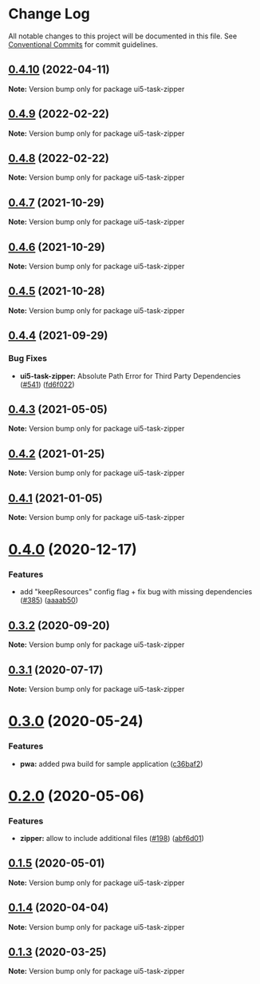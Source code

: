 # Change Log

All notable changes to this project will be documented in this file.
See [Conventional Commits](https://conventionalcommits.org) for commit guidelines.

## [0.4.10](https://github.com/ui5-community/ui5-ecosystem-showcase/compare/ui5-task-zipper@0.4.9...ui5-task-zipper@0.4.10) (2022-04-11)

**Note:** Version bump only for package ui5-task-zipper





## [0.4.9](https://github.com/ui5-community/ui5-ecosystem-showcase/compare/ui5-task-zipper@0.4.8...ui5-task-zipper@0.4.9) (2022-02-22)

**Note:** Version bump only for package ui5-task-zipper





## [0.4.8](https://github.com/ui5-community/ui5-ecosystem-showcase/compare/ui5-task-zipper@0.4.7...ui5-task-zipper@0.4.8) (2022-02-22)

**Note:** Version bump only for package ui5-task-zipper





## [0.4.7](https://github.com/ui5-community/ui5-ecosystem-showcase/compare/ui5-task-zipper@0.4.6...ui5-task-zipper@0.4.7) (2021-10-29)

**Note:** Version bump only for package ui5-task-zipper





## [0.4.6](https://github.com/ui5-community/ui5-ecosystem-showcase/compare/ui5-task-zipper@0.4.5...ui5-task-zipper@0.4.6) (2021-10-29)

**Note:** Version bump only for package ui5-task-zipper





## [0.4.5](https://github.com/ui5-community/ui5-ecosystem-showcase/compare/ui5-task-zipper@0.4.4...ui5-task-zipper@0.4.5) (2021-10-28)

**Note:** Version bump only for package ui5-task-zipper





## [0.4.4](https://github.com/ui5-community/ui5-ecosystem-showcase/compare/ui5-task-zipper@0.4.3...ui5-task-zipper@0.4.4) (2021-09-29)


### Bug Fixes

* **ui5-task-zipper:** Absolute Path Error for Third Party Dependencies ([#541](https://github.com/ui5-community/ui5-ecosystem-showcase/issues/541)) ([fd6f022](https://github.com/ui5-community/ui5-ecosystem-showcase/commit/fd6f0224c8b43a9252a233677c8bffb82521d991))





## [0.4.3](https://github.com/ui5-community/ui5-ecosystem-showcase/compare/ui5-task-zipper@0.4.2...ui5-task-zipper@0.4.3) (2021-05-05)

**Note:** Version bump only for package ui5-task-zipper





## [0.4.2](https://github.com/petermuessig/ui5-ecosystem-showcase/compare/ui5-task-zipper@0.4.1...ui5-task-zipper@0.4.2) (2021-01-25)

**Note:** Version bump only for package ui5-task-zipper





## [0.4.1](https://github.com/petermuessig/ui5-ecosystem-showcase/compare/ui5-task-zipper@0.4.0...ui5-task-zipper@0.4.1) (2021-01-05)

**Note:** Version bump only for package ui5-task-zipper





# [0.4.0](https://github.com/petermuessig/ui5-ecosystem-showcase/compare/ui5-task-zipper@0.3.2...ui5-task-zipper@0.4.0) (2020-12-17)


### Features

* add "keepResources" config flag + fix bug with missing dependencies ([#385](https://github.com/petermuessig/ui5-ecosystem-showcase/issues/385)) ([aaaab50](https://github.com/petermuessig/ui5-ecosystem-showcase/commit/aaaab508a5a64068b91207178b08a24dfe8f65a3))





## [0.3.2](https://github.com/petermuessig/ui5-ecosystem-showcase/compare/ui5-task-zipper@0.3.1...ui5-task-zipper@0.3.2) (2020-09-20)

**Note:** Version bump only for package ui5-task-zipper





## [0.3.1](https://github.com/petermuessig/ui5-ecosystem-showcase/compare/ui5-task-zipper@0.3.0...ui5-task-zipper@0.3.1) (2020-07-17)

**Note:** Version bump only for package ui5-task-zipper





# [0.3.0](https://github.com/petermuessig/ui5-ecosystem-showcase/compare/ui5-task-zipper@0.2.0...ui5-task-zipper@0.3.0) (2020-05-24)


### Features

* **pwa:** added pwa build for sample application ([c36baf2](https://github.com/petermuessig/ui5-ecosystem-showcase/commit/c36baf24ed93e4e3634374c7ddcd426b8818876f))





# [0.2.0](https://github.com/petermuessig/ui5-ecosystem-showcase/compare/ui5-task-zipper@0.1.5...ui5-task-zipper@0.2.0) (2020-05-06)


### Features

* **zipper:** allow to include additional files ([#198](https://github.com/petermuessig/ui5-ecosystem-showcase/issues/198)) ([abf6d01](https://github.com/petermuessig/ui5-ecosystem-showcase/commit/abf6d016d955a49763c59ac508b6267a760052e9))





## [0.1.5](https://github.com/petermuessig/ui5-ecosystem-showcase/compare/ui5-task-zipper@0.1.4...ui5-task-zipper@0.1.5) (2020-05-01)

**Note:** Version bump only for package ui5-task-zipper





## [0.1.4](https://github.com/petermuessig/ui5-ecosystem-showcase/compare/ui5-task-zipper@0.1.3...ui5-task-zipper@0.1.4) (2020-04-04)

**Note:** Version bump only for package ui5-task-zipper





## [0.1.3](https://github.com/petermuessig/ui5-ecosystem-showcase/compare/ui5-task-zipper@0.1.2...ui5-task-zipper@0.1.3) (2020-03-25)

**Note:** Version bump only for package ui5-task-zipper
